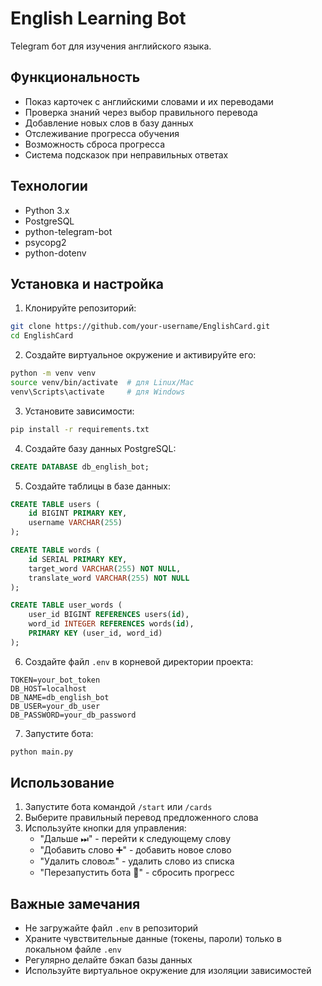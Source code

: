 # English Learning Bot

Telegram бот для изучения английского языка. 

## Функциональность

- Показ карточек с английскими словами и их переводами
- Проверка знаний через выбор правильного перевода
- Добавление новых слов в базу данных
- Отслеживание прогресса обучения
- Возможность сброса прогресса
- Система подсказок при неправильных ответах

## Технологии

- Python 3.x
- PostgreSQL
- python-telegram-bot
- psycopg2
- python-dotenv

## Установка и настройка

1. Клонируйте репозиторий:
```bash
git clone https://github.com/your-username/EnglishCard.git
cd EnglishCard
```

2. Создайте виртуальное окружение и активируйте его:
```bash
python -m venv venv
source venv/bin/activate  # для Linux/Mac
venv\Scripts\activate     # для Windows
```

3. Установите зависимости:
```bash
pip install -r requirements.txt
```

4. Создайте базу данных PostgreSQL:
```sql
CREATE DATABASE db_english_bot;
```

5. Создайте таблицы в базе данных:
```sql
CREATE TABLE users (
    id BIGINT PRIMARY KEY,
    username VARCHAR(255)
);

CREATE TABLE words (
    id SERIAL PRIMARY KEY,
    target_word VARCHAR(255) NOT NULL,
    translate_word VARCHAR(255) NOT NULL
);

CREATE TABLE user_words (
    user_id BIGINT REFERENCES users(id),
    word_id INTEGER REFERENCES words(id),
    PRIMARY KEY (user_id, word_id)
);
```

6. Создайте файл `.env` в корневой директории проекта:
```env
TOKEN=your_bot_token
DB_HOST=localhost
DB_NAME=db_english_bot
DB_USER=your_db_user
DB_PASSWORD=your_db_password
```

7. Запустите бота:
```bash
python main.py
```

## Использование

1. Запустите бота командой `/start` или `/cards`
2. Выберите правильный перевод предложенного слова
3. Используйте кнопки для управления:
   - "Дальше ⏭" - перейти к следующему слову
   - "Добавить слово ➕" - добавить новое слово
   - "Удалить слово🔙" - удалить слово из списка
   - "Перезапустить бота 🔄" - сбросить прогресс



## Важные замечания

- Не загружайте файл `.env` в репозиторий
- Храните чувствительные данные (токены, пароли) только в локальном файле `.env`
- Регулярно делайте бэкап базы данных
- Используйте виртуальное окружение для изоляции зависимостей
